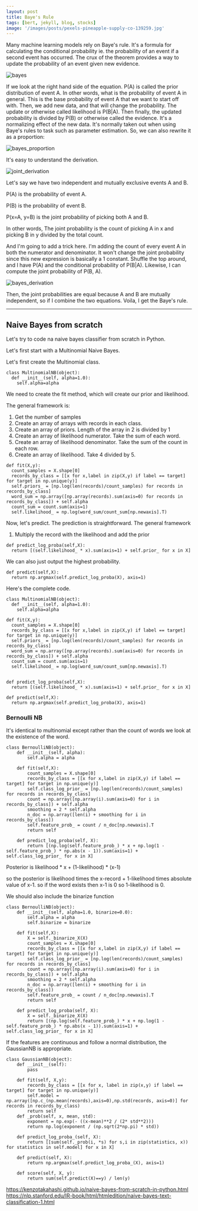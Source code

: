 ```yaml
---
layout: post
title: Baye's Rule
tags: [bert, jekyll, blog, stocks]
image: '/images/posts/pexels-pineapple-supply-co-139259.jpg'
---
```


Many machine learning models rely on Baye's rule. It's a formula for calculating the conditional probability ie. the probability of an event if a second event has occurred. The crux of the theorem provides a way to update the probability of an event given new evidence.

![bayes](/images/posts/bayes.png)

If we look at the right hand side of the equation. P(A) is called the prior distribution of event A. In other words, what is the probability of event A in general. This is the base probability of event A that we want to start off with. Then, we add new data, and that will change the probability. The update or otherwise called likelihood is P(B\|A). Then finally, the updated probability is divided by P(B) or otherwise called the evidence. It's a normalizing effect of the new data. It's normally taken out when using Baye's rules to task such as parameter estimation. So, we can also rewrite it as a proportion:

![bayes_proportion](/images/posts/bayes_proportion.png)

It's easy to understand the derivation.

![joint_derivation](/images/posts/joint_derivation.png)

Let's say we have two independent and mutually exclusive events A and B.

P(A) is the probability of event A.

P(B) is the probability of event B.

P(x=A, y=B) is the joint probability of picking both A and B.

In other words, The joint probability is the count of picking A in x and picking B in y divided by the total count.

And I'm going to add a trick here. I'm adding the count of every event A in both the numerator and denominator. It won't change the joint probability since this new expression is basically a 1 constant. Shuffle the top around, and I have P(A) and the conditional probability of P(B\|A). Likewise, I can compute the joint probability of P(B, A).

![bayes_derivation](/images/posts/bayes_derivation.png)

Then, the joint probabilities are equal because A and B are mutually independent, so if I combine the two equations. Voila, I get the Baye's rule.



---


## Naive Bayes from scratch


Let's try to code na naive bayes classifier from scratch in Python.

Let's first start with a Multinomial Naive Bayes.

Let's first create the Multinomial class.

```
class MultinomialNB(object):
  def __init__(self, alpha=1.0):
    self.alpha=alpha

```


We need to create the fit method, which will create our
prior and likelihood.

The general framework is:
1. Get the number of samples
2. Create an array of arrays with records in each class.
3. Create an array of priors. Length of the array in 2 is divided by 1
4. Create an array of likelihood numerator. Take the sum of each word.
5. Create an array of likelihood denominator. Take the sum of the count in each row.
6. Create an array of likelihood. Take 4 divided by 5.


```
def fit(X,y):
  count_samples = X.shape[0]
  records_by_class = [[x for x,label in zip(X,y) if label == target] for target in np.unique(y)]
  self.priors_ = [np.log(len(records)/count_samples) for records in records_by_class]
  word_sum = np.array([np.array(records).sum(axis=0) for records in records_by_class]) + self.alpha
  count_sum = count.sum(axis=1)
  self.likelihood_ = np.log(word_sum/count_sum[np.newaxis].T)
```


Now, let's predict. The prediction is straightforward.
The general framework
1. Multiply the record with the likelihood and add the prior

```
def predict_log_proba(self,X):
  return [(self.likelihood_ * x).sum(axis=1) + self.prior_ for x in X]
```

We can also just output the highest probability.

```
def predict(self,X):
  return np.argmax(self.predict_log_proba(X), axis=1)
```

Here's the complete code.

```
class MultinomialNB(object):
  def __init__(self, alpha=1.0):
    self.alpha=alpha

def fit(X,y):
  count_samples = X.shape[0]
  records_by_class = [[x for x,label in zip(X,y) if label == target] for target in np.unique(y)]
  self.priors_ = [np.log(len(records)/count_samples) for records in records_by_class]
  word_sum = np.array([np.array(records).sum(axis=0) for records in records_by_class]) + self.alpha
  count_sum = count.sum(axis=1)
  self.likelihood_ = np.log(word_sum/count_sum[np.newaxis].T)


def predict_log_proba(self,X):
  return [(self.likelihood_ * x).sum(axis=1) + self.prior_ for x in X]

def predict(self,X):
  return np.argmax(self.predict_log_proba(X), axis=1)

```



### Bernoulli NB

It's identical to multinomial except rather than the count of words
we look at the existence of the word.

```
class BernoulliNB(object):
	def __init__(self, alpha):
		self.alpha = alpha

	def fit(self,X):
		count_samples = X.shape[0]
		records_by_class = [[x for x,label in zip(X,y) if label == target] for target in np.unique(y)]
		self.class_log_prior_ = [np.log(len(records)/count_samples) for records in records_by_class]
		count = np.array([np.array(i).sum(axis=0) for i in records_by_class]) + self.alpha
		smoothing = 2 * self.alpha
		n_doc = np.array([len(i) + smoothing for i in records_by_class])
		self.feature_prob_ = count / n_doc[np.newaxis].T
		return self

	def predict_log_proba(self, X):
		return [(np.log(self.feature_prob_) * x + np.log(1 - self.feature_prob_) * np.abs(x - 1)).sum(axis=1) + self.class_log_prior_ for x in X]

```


Posterior is likelihood * x + (1-likelihood) * (x-1)

so the posterior is likelihood times the x-record + 1-likelihood times absolute value of x-1. so
if the word exists then x-1 is 0 so 1-likelihood is 0.


We should also include the binarize function
```
class BernoulliNB(object):
	def __init__(self, alpha=1.0, binarize=0.0):
		self.alpha = alpha
		self.binarize = binarize

	def fit(self,X):
		X = self._binarize_X(X)
		count_samples = X.shape[0]
		records_by_class = [[x for x,label in zip(X,y) if label == target] for target in np.unique(y)]
		self.class_log_prior_ = [np.log(len(records)/count_samples) for records in records_by_class]
		count = np.array([np.array(i).sum(axis=0) for i in records_by_class]) + self.alpha
		smoothing = 2 * self.alpha
		n_doc = np.array([len(i) + smoothing for i in records_by_class])
		self.feature_prob_ = count / n_doc[np.newaxis].T
		return self

	def predict_log_proba(self, X):
		X = self._binarize_X(X)
		return [(np.log(self.feature_prob_) * x + np.log(1 - self.feature_prob_) * np.abs(x - 1)).sum(axis=1) + self.class_log_prior_ for x in X]
```


If the features are continuous and follow a normal distribution, the
GaussianNB is appropriate.


```
class GaussianNB(object):
	def __init__(self):
		pass

	def fit(self, X,y):
		records_by_class = [[x for x, label in zip(x,y) if label == target] for target in np.unique(y)]
		self.model = np.array([np.c_(np.mean(records),axis=0),np.std(records, axis=0)] for records in records_by_class)
		return self
	def _prob(self, x, mean, std):
		exponent = np.exp(- ((x-mean)**2 / (2* std**2)))
		return np.log(exponent / (np.sqrt(2*np.pi) * std))

	def predict_log_proba_(self, X):
		return [[sum(self._prob(i, *s) for s,i in zip(statistics, x)) for statistics in self.model] for x in X]

	def predict(self, X):
		return np.argmax(self.predict_log_proba_(X), axis=1)

	def score(self, X, y):
		return sum(self.predict(X)==y) / len(y)

```

https://kenzotakahashi.github.io/naive-bayes-from-scratch-in-python.html
https://nlp.stanford.edu/IR-book/html/htmledition/naive-bayes-text-classification-1.html